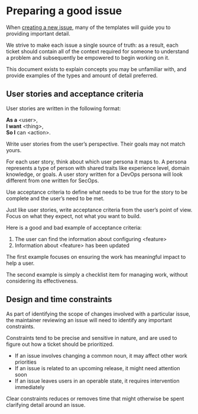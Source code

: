 # Preparing a good issue

When [creating a new issue](https://github.com/nginx/documentation/issues/new/choose), many of the templates will guide you to providing important detail.

We strive to make each issue a single source of truth: as a result, each ticket should contain all of the context required for someone to understand a problem and subsequently be empowered to begin working on it.

This document exists to explain concepts you may be unfamiliar with, and provide examples of the types and amount of detail preferred.

## User stories and acceptance criteria

User stories are written in the following format:

**As a** \<user\>,  
**I want** \<thing\>,  
**So I** can \<action\>.

Write user stories from the user’s perspective. Their goals may not match yours.

For each user story, think about which user persona it maps to. A persona represents a type of person with shared traits like experience level, domain knowledge, or goals. A user story written for a DevOps persona will look different from one written for SecOps.

Use acceptance criteria to define what needs to be true for the story to be complete and the user’s need to be met.

Just like user stories, write acceptance criteria from the user’s point of view. Focus on what they expect, not what you want to build.

Here is a good and bad example of acceptance criteria:

1. The user can find the information about configuring \<feature\>
2. Information about \<feature\> has been updated

The first example focuses on ensuring the work has meaningful impact to help a user.

The second example is simply a checklist item for managing work, without considering its effectiveness.

## Design and time constraints

As part of identifying the scope of changes involved with a particular issue, the maintainer reviewing an issue will need to identify any important constraints.

Constraints tend to be precise and sensitive in nature, and are used to figure out how a ticket should be prioritized.

- If an issue involves changing a common noun, it may affect other work priorities
- If an issue is related to an upcoming release, it might need attention soon
- If an issue leaves users in an operable state, it requires intervention immediately

Clear constraints reduces or removes time that might otherwise be spent clarifying detail around an issue.